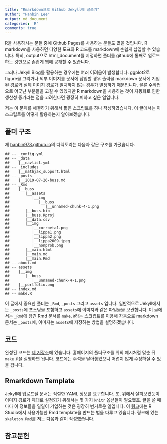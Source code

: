 ```yaml
---
title: "Rmarkdown으로 Github Jekyll에 글쓰기"
author: "Hanbin Lee"
output: md_document
categories: 'R'
comments: true
---
```


R을 사용하시는 분들 중에 Github Pages를 사용하는 분들도 많을 것입니다. R
markdown을 사용하면 다양한 도표와 R 코드를 markdown에 손쉽게 삽입할 수
있습니다. 특히, output으로 html\_document를 지정하면 폴더를 github에
통째로 업로드 하는 것만으로 손쉽게 웹에 공개할 수 있습니다.

그러나 Jekyll Blog를 활용하는 경우에는 여러 어려움이 발생합니다.
ggplot2로 figure을 그리거나 외부 이미지를 문서에 삽입할 경우 출력물
markdown 문서에 기입된 경로와 실제 이미지 경로가 일치하지 않는 경우가
발생하기 때문입니다. 물론 수작업으로 어긋난 부분들을 고칠 수 있겠지만 R
markdown을 사용하는 것이 자동화로 인한 생산성 증가라는 점을 고려한다면
굉장히 피하고 싶은 일입니다.

저는 이 문제를 해결하기 위해서 짧은 스크립트를 하나 작성하였습니다. 이
글에서는 이 스크립트를 어떻게 활용하는지 알아보겠습니다.

폴더 구조
---------

제 [hanbin973.github.io](https://hanbin973.github.io)의 디렉토리는
다음과 같은 구조를 가졌습니다.

    ## -- _config.yml
    ## -- _data
    ##    |__navlist.yml
    ## -- _includes
    ##    |__mathjax_support.html
    ## -- _posts
    ##    |__2019-07-26-buss.md
    ## -- _Rmd
    ##    |__buss
    ##       |__assets
    ##          |__img
    ##             |__buss
    ##                |__unnamed-chunk-4-1.png
    ##       |__buss.bib
    ##       |__buss.Rproj
    ##       |__data.csv
    ##       |__img
    ##          |__corrbeta1.png
    ##          |__lippa1.png
    ##          |__lippa2.png
    ##          |__lippa2009.jpeg
    ##          |__nonprob.png
    ##       |__main.html
    ##       |__main.md
    ##       |__main.Rmd
    ## -- about.md
    ## -- assets
    ##    |__img
    ##       |__buss
    ##          |__unnamed-chunk-4-1.png
    ##    |__portfolio.png
    ## -- index.md
    ## -- make.R

이 글에서 중요한 폴더는 `_Rmd`, `_posts` 그리고 `assets` 입니다.
일반적으로 Jekyll에서는 `_posts`에 포스팅을 포함하고 `assets`에 이미지와
같은 파일들을 보관합니다. 이 글에서는 `_Rmd`에 담긴 Rmd 문서를
`make.R`라는 스크립트를 이용해 자동으로 markdown 문서는 `_posts`에,
이미지는 `assets`에 저장하는 방법을 설명하겠습니다.

코드
----

완성된 코드는 [제 저장소](https://github.com/hanbin973/githubRmd)에
있습니다. 홈페이지의 폴더구조를 위의 예시처럼 맞춘 뒤 `make.R`을
실행하면 됩니다. 코드에는 주석을 달아놓았으니 어렵지 않게 수정하실 수
있을 겁니다.

Rmarkdown Template
------------------

Jekyll에 업로드될 문서는 적절한 YAML 정보를 요구합니다. 또, 위에서
살펴보았듯이 이미지 경로가 제대로 설정되기 위해서는 몇 가지 `knitr`
옵션들이 필요했죠. 글을 쓸 때마다 이 정보들을 일일이 기입하는 것은
굉장히 번거로운 일입니다. 이
[링크](http://ismayc.github.io/ecots2k16/template_pkg/)에는 R Studio에서
사용가능한 Rmd template을 만드는 법을 다루고 있습니다. 링크에 있는
`skeleton.Rmd`를 저는 다음과 같이 작성했습니다.

<script src="http://gist-it.appspot.com/http://github.com/hanbin973/githubRmd/blob/master/skeleton.Rmd"></script>
<script src="https://gist-it.appspot.com/github/robertkrimen/gist-it-example/blob/master/example.js"></script>
참고문헌
--------

